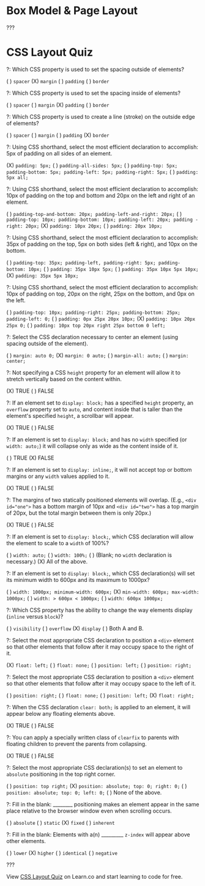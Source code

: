 # Box Model & Page Layout

???

# CSS Layout Quiz

?: Which CSS property is used to set the spacing outside of elements?

( ) `spacer`
(X) `margin`
( ) `padding`
( ) `border`

?: Which CSS property is used to set the spacing inside of elements?

( ) `spacer`
( ) `margin`
(X) `padding`
( ) `border`

?: Which CSS property is used to create a line (stroke) on the outside edge of elements?

( ) `spacer`
( ) `margin`
( ) `padding`
(X) `border`

?: Using CSS shorthand, select the most efficient declaration to accomplish: 5px of padding on all sides of an element.

(X) `padding: 5px;`
( ) `padding-all-sides: 5px;`
( ) `padding-top: 5px; padding-bottom: 5px; padding-left: 5px; padding-right: 5px;`
( ) `padding: 5px all;`

?: Using CSS shorthand, select the most efficient declaration to accomplish: 10px of padding on the top and bottom and 20px on the left and right of an element.

( ) `padding-top-and-bottom: 20px; padding-left-and-right: 20px;`
( ) `padding-top: 10px; padding-bottom: 10px; padding-left: 20px; padding -right: 20px;`
(X) `padding: 10px 20px;`
( ) `padding: 20px 10px;`

?: Using CSS shorthand, select the most efficient declaration to accomplish: 35px of padding on the top, 5px on both sides (left & right), and 10px on the bottom.

( ) `padding-top: 35px; padding-left, padding-right: 5px; padding-bottom: 10px;`
( ) `padding: 35px 10px 5px;`
( ) `padding: 35px 10px 5px 10px;`
(X) `padding: 35px 5px 10px;`

?: Using CSS shorthand, select the most efficient declaration to accomplish: 10px of padding on top, 20px on the right, 25px on the bottom, and 0px on the left.

( ) `padding-top: 10px; padding-right: 25px; padding-bottom: 25px; padding-left: 0;`
( ) `padding: 0px 25px 20px 10px;`
(X) `padding: 10px 20px 25px 0;`
( ) `padding: 10px top 20px right 25px bottom 0 left;`

?: Select the CSS declaration necessary to center an element (using spacing outside of the element).

( ) `margin: auto 0;`
(X) `margin: 0 auto;`
( ) `margin-all: auto;`
( ) `margin: center;`

?: Not specifying a CSS `height` property for an element will allow it to stretch vertically based on the content within.

(X) TRUE
( ) FALSE

?: If an element set to `display: block;` has a specified `height` property, an `overflow` property set to `auto`, and content inside that is taller than the element's specified `height`, a scrollbar will appear.

(X) TRUE
( ) FALSE

?: If an element is set to `display: block;` and has no `width` specified (or `width: auto;`) it will collapse only as wide as the content inside of it.

( ) TRUE
(X) FALSE

?: If an element is set to `display: inline;`, it will not accept top or bottom margins or any `width` values applied to it.

(X) TRUE
( ) FALSE

?: The margins of two statically positioned elements will overlap. (E.g., `<div id="one">` has a bottom margin of 10px and `<div id="two">` has a top margin of 20px, but the total margin between them is only 20px.)

(X) TRUE
( ) FALSE

?: If an element is set to `display: block;`, which CSS declaration will allow the element to scale to a `width` of 100%?

( ) `width: auto;`
( ) `width: 100%;`
( ) (Blank; no `width` declaration is necessary.)
(X) All of the above.

?: If an element is set to `display: block;`, which CSS declaration(s) will set its minimum width to 600px and its maximum to 1000px?

( ) `width: 1000px; minimum-width: 600px;`
(X) `min-width: 600px; max-width: 1000px;`
( ) `width: > 600px < 1000px;`
( ) `width: 600px 1000px;`

?: Which CSS property has the ability to change the way elements display (`inline` versus `block`)?

( ) `visibility`
( ) `overflow`
(X) `display`
( ) Both A and B.

?: Select the most appropriate CSS declaration to position a `<div>` element so that other elements that follow after it may occupy space to the right of it.

(X) `float: left;`
( ) `float: none;`
( ) `position: left;`
( ) `position: right;`

?: Select the most appropriate CSS declaration to position a `<div>` element so that other elements that follow after it may occupy space to the left of it.

( ) `position: right;`
( ) `float: none;`
( ) `position: left;`
(X) `float: right;`

?: When the CSS declaration `clear: both;` is applied to an element, it will appear below any floating elements above.

(X) TRUE
( ) FALSE

?: You can apply a specially written class of `clearfix` to parents with floating children to prevent the parents from collapsing.

(X) TRUE
( ) FALSE

?: Select the most appropriate CSS declaration(s) to set an element to `absolute` positioning in the top right corner.

( ) `position: top right;`
(X) `position: absolute; top: 0; right: 0;`
( ) `position: absolute; top: 0; left: 0;`
( ) None of the above.

?: Fill in the blank: ________ positioning makes an element appear in the same place relative to the browser window even when scrolling occurs.

( ) `absolute`
( ) `static`
(X) `fixed`
( ) `inherent`

?: Fill in the blank: Elements with a(n) _________ `z-index` will appear above other elements.

( ) `lower`
(X) `higher`
( ) `identical`
( ) `negative`

???

<p data-visibility='hidden'>View <a href='https://learn.co/lessons/quiz-css-layout' title='CSS Layout Quiz'>CSS Layout Quiz</a> on Learn.co and start learning to code for free.</p>

